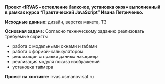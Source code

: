 **Проект «IRVAS – остекление балконов, установка окон» выполненный в рамках курса “Практический JavaScript” Ивана Петриченко.**

**Исходные данные:**
дизайн, верстка макета, ТЗ

**Основная задача:**
Согласно техническому заданию реализовать требуемые скрипты
+ работа с модальными окнами и табами
+ работа с формой-калькулятором
+ реализация отправки данных на сервер
+ реализация модуля показа изображений
+ установка таймера
	
**Проект на хостинге:** irvas.usmanovilsaf.ru
